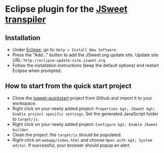 # Eclipse plugin for the [JSweet transpiler](https://github.com/cincheo/jsweet)

## Installation


- Under [Eclipse](https://eclipse.org/home/index.php), go to: `Help > Install New Software`.
- Press the "Add..." button to add the JSweet.org update site. Update site URL: `http://eclipse-update-site.jsweet.org`
- Follow the installation instructions (keep the default options) and restart Eclipse when prompted.

## How to start from the quick start project

- Clone the [jsweet-quickstart](https://github.com/cincheo/jsweet-quickstart) project from Github and import it to your workspace.
- Right click on your newly added project: `Properties &gt; JSweet &gt; Enable project specific settings`. Set the generated JavaScript folder to `target/js`.
- Right click on your newly added project: `Configure &gt; Enable JSweet builder`.
- Clean the project: the `target/js` should be populated.
- Right-click on `webapp/index.html` and choose `Open with &gt; System editor`. If successful, your browser should popup an alert.

